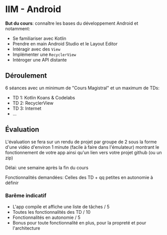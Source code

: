 # IIM - Android

**But du cours**: connaître les bases du développement Android et notamment:

- Se familiariser avec Kotlin
- Prendre en main Android Studio et le Layout Editor
- Intéragir avec des `View`
- Implémenter une `RecyclerView`
- Intéroger une API distante

## Déroulement

6 séances avec un minimum de "Cours Magistral" et un maximum de TDs:

- TD 1: Kotlin Koans & Codelabs
- TD 2: RecyclerView
- TD 3: Internet
- ...

## Évaluation

L'évaluation se fera sur un rendu de projet par groupe de 2 sous la forme d'une vidéo d'environ 1 minute (facile à faire dans l'émulateur) montrant le fonctionnement de votre app ainsi qu'un lien vers votre projet github (ou un zip)

Délai: une semaine après la fin du cours

Fonctionnalités demandées: Celles des TD + qq petites en autonomie à définir

### Barême indicatif

- L'app compile et affiche une liste de tâches / 5
- Toutes les fonctionnalités des TD / 10
- Fonctionnalités en autonomie / 5
- Bonus pour toute fonctionnalité en plus, pour la propreté et pour l'architecture
